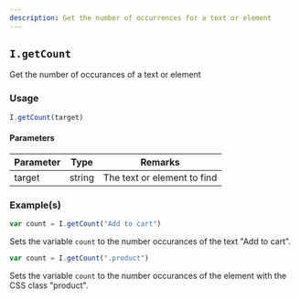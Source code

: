 ```yaml
---
description: Get the number of occurrences for a text or element
---
```


## `I.getCount`

Get the number of occurances of a text or element

### Usage

```javascript
I.getCount(target)
```

#### Parameters

| Parameter | Type | Remarks|
|-----------|------|--------|
| target | string | The text or element to find |

### Example(s)

```javascript
var count = I.getCount("Add to cart")
```

Sets the variable `count` to the number occurances of the text "Add to cart".

```javascript
var count = I.getCount(".product")
```

Sets the variable `count` to the number occurances of the element with the CSS class "product".

